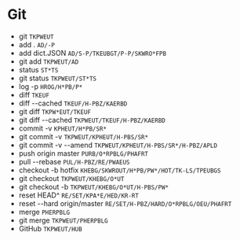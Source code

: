 # Git

* git `TKPWEUT`
* add . `AD/-P`
* add dict.JSON `AD/S-P/TKEUBGT/P-P/SKWRO*FPB`
* git add `TKPWEUT/AD`
* status `ST*TS`
* git status `TKPWEUT/ST*TS`
* log -p `HROG/H*PB/P*`
* diff `TKEUF`
* diff --cached `TKEUF/H-PBZ/KAERBD`
* git diff `TKPW*EUT/TKEUF`
* git diff --cached `TKPWEUT/TKEUF/H-PBZ/KAERBD`
* commit -v `KPHEUT/H*PB/SR*`
* git commit -v `TKPWEUT/KPHEUT/H-PBS/SR*`
* git commit -v --amend `TKPWEUT/KPHEUT/H-PBS/SR*/H-PBZ/APLD`
* push origin master `PURB/O*RPBLG/PHAFRT`
* pull --rebase `PUL/H-PBZ/RE/PWAEUS`
* checkout -b hotfix `KHEBG/SKWROUT/H*PB/PW*/HOT/TK-LS/TPEUBGS`
* git checkout `TKPWEUT/KHEBG/O*UT`
* git checkout -b `TKPWEUT/KHEBG/O*UT/H-PBS/PW*`
* reset HEAD^ `RE/SET/KPA*E/HED/KR-RT`
* reset --hard origin/master `RE/SET/H-PBZ/HARD/O*RPBLG/OEU/PHAFRT`
* merge `PHERPBLG`
* git merge `TKPWEUT/PHERPBLG`
* GitHub `TKPWEUT/HUB`

